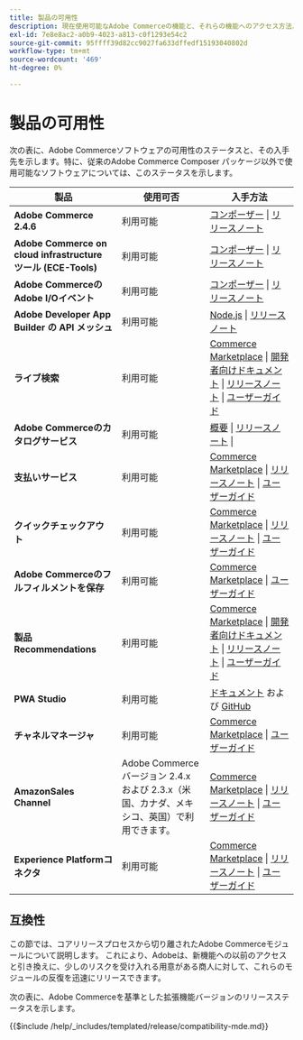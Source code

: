 ```yaml
---
title: 製品の可用性
description: 現在使用可能なAdobe Commerceの機能と、それらの機能へのアクセス方法、および特定のAdobe Commerceリリースとの互換性の確認方法について説明します。
exl-id: 7e8e8ac2-a0b9-4023-a813-c0f1293e54c2
source-git-commit: 95ffff39d82cc9027fa633dffedf15193040802d
workflow-type: tm+mt
source-wordcount: '469'
ht-degree: 0%

---
```


# 製品の可用性

次の表に、Adobe Commerceソフトウェアの可用性のステータスと、その入手先を示します。特に、従来のAdobe Commerce Composer パッケージ以外で使用可能なソフトウェアについては、このステータスを示します。

| 製品 | 使用可否 | 入手方法 |
|-|-|-|
| **Adobe Commerce 2.4.6** | 利用可能 | [コンポーザー](../installation/composer.md) \| [リリースノート](https://experienceleague.adobe.com/docs/commerce-operations/release/notes/adobe-commerce/2-4-6.html) |
| **Adobe Commerce on cloud infrastructure ツール (ECE-Tools)** | 利用可能 | [コンポーザー](https://experienceleague.adobe.com/docs/commerce-cloud-service/user-guide/dev-tools/ece-tools/update-package.html) \| [リリースノート](https://experienceleague.adobe.com/docs/commerce-cloud-service/user-guide/release-notes/cloud-tools-suite.html) |
| **Adobe CommerceのAdobe I/Oイベント** | 利用可能 | [コンポーザー](https://developer.adobe.com/commerce/events/get-started/installation/) \| [リリースノート](https://developer.adobe.com/commerce/events/get-started/release-notes/) |
| **Adobe Developer App Builder の API メッシュ** | 利用可能 | [Node.js](https://developer.adobe.com/graphql-mesh-gateway/gateway/getting-started/) \| [リリースノート](https://developer.adobe.com/graphql-mesh-gateway/gateway/release-notes/) |
| **ライブ検索** | 利用可能 | [Commerce Marketplace](https://marketplace.magento.com/magento-live-search.html) \| [開発者向けドキュメント](https://developer.adobe.com/commerce/services/live-search/) \| [リリースノート](https://experienceleague.adobe.com/docs/commerce-merchant-services/live-search/release-notes.html) \| [ユーザーガイド](https://experienceleague.adobe.com/docs/commerce-merchant-services/live-search/overview.html) |
| **Adobe Commerceのカタログサービス** | 利用可能 | [概要](https://experienceleague.adobe.com/docs/commerce-merchant-services/catalog-service/guide-overview.html) \| [リリースノート](https://experienceleague.adobe.com/docs/commerce-merchant-services/catalog-service/release-notes.html?lang=en) \| |
| **支払いサービス** | 利用可能 | [Commerce Marketplace](https://marketplace.magento.com/magento-payment-services.html) \| [リリースノート](https://experienceleague.adobe.com/docs/commerce-merchant-services/payment-services/release-notes.html) \| [ユーザーガイド](https://experienceleague.adobe.com/docs/commerce-merchant-services/payment-services/guide-overview.html) |
| **クイックチェックアウト** | 利用可能 | [Commerce Marketplace](https://marketplace.magento.com/magento-quick-checkout.html) \| [リリースノート](https://experienceleague.adobe.com/docs/commerce-merchant-services/quick-checkout/release-notes.html) \| [ユーザーガイド](https://experienceleague.adobe.com/docs/commerce-merchant-services/quick-checkout/overview.html) |
| **Adobe Commerceのフルフィルメントを保存** | 利用可能 | [Commerce Marketplace](https://marketplace.magento.com/store-fulfillment-magento-walmart.html) \| [ユーザーガイド](https://experienceleague.adobe.com/docs/commerce-merchant-services/store-fulfillment/introduction.html) |
| **製品Recommendations** | 利用可能 | [Commerce Marketplace](https://marketplace.magento.com/magento-product-recommendations.html) \| [開発者向けドキュメント](https://devdocs.magento.com/recommendations/product-recs.html) \| [リリースノート](https://experienceleague.adobe.com/docs/commerce-merchant-services/product-recommendations/release-notes.html) \| [ユーザーガイド](https://experienceleague.adobe.com/docs/commerce-merchant-services/product-recommendations/overview.html) |
| **PWA Studio** | 利用可能 | [ドキュメント](https://developer.adobe.com/commerce/pwa-studio/) および [GitHub](https://github.com/magento/pwa-studio) |
| **チャネルマネージャ** | 利用可能 | [Commerce Marketplace](https://marketplace.magento.com/magento-channel-manager.html) \| [ユーザーガイド](https://experienceleague.adobe.com/docs/commerce-channels/channel-manager/intro-to-channel-manager/overview.html) |
| **AmazonSales Channel** | Adobe Commerceバージョン 2.4.x および 2.3.x（米国、カナダ、メキシコ、英国）で利用できます。 | [Commerce Marketplace](https://marketplace.magento.com/magento-module-amazon.html) \| [リリースノート](https://experienceleague.adobe.com/docs/commerce-channels/amazon/release-notes.html) \| [ユーザーガイド](https://experienceleague.adobe.com/docs/commerce-channels/amazon/overview.html) |
| **Experience Platformコネクタ** | 利用可能 | [Commerce Marketplace](https://marketplace.magento.com/magento-experience-platform-connector.html) \| [リリースノート](https://experienceleague.adobe.com/docs/commerce-merchant-services/experience-platform-connector/release-notes.html?lang=en) \| [ユーザーガイド](https://experienceleague.adobe.com/docs/commerce-merchant-services/experience-platform-connector/overview.html?lang=en) |

## 互換性

この節では、コアリリースプロセスから切り離されたAdobe Commerceモジュールについて説明します。 これにより、Adobeは、新機能への以前のアクセスと引き換えに、少しのリスクを受け入れる用意がある商人に対して、これらのモジュールの反復を迅速にリリースできます。

次の表に、Adobe Commerceを基準とした拡張機能バージョンのリリースステータスを示します。

{{$include /help/_includes/templated/release/compatibility-mde.md}}
